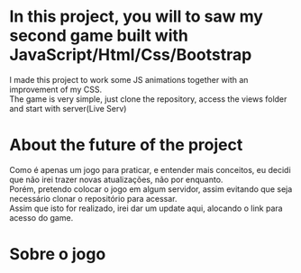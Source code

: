 # In this project, you will to saw my second game built with JavaScript/Html/Css/Bootstrap
 I made this project to work some JS animations together with an improvement of my CSS.
 <br>
 The game is very simple, just clone the repository, access the views folder and start with server(Live Serv) 

# About the future of the project
 Como é apenas um jogo para praticar, e entender mais conceitos, eu decidi que não irei trazer novas atualizações, não por enquanto.
 <br>
 Porém, pretendo colocar o jogo em algum servidor, assim evitando que seja necessário clonar o repositório para acessar. 
 <br>
 Assim que isto for realizado, irei dar um update aqui, alocando o link para acesso do game.

# Sobre o jogo
 